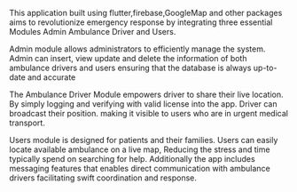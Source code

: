 This application built using flutter,firebase,GoogleMap and other packages aims to revolutionize emergency response by integrating three essential Modules Admin Ambulance Driver and Users.
 
 Admin module allows administrators to efficiently manage the system. Admin can insert, view update and delete the information of both ambulance drivers and users ensuring that the database is always up-to-date and accurate

The Ambulance Driver Module empowers driver to share their live location. By simply logging and verifying with valid license into the app. Driver can broadcast their position. making it visible to users who are in urgent medical transport.

 Users module is designed for patients and their families. Users can easily locate available ambulance on a live map, Reducing the stress and time typically spend on searching for help. Additionally the app includes messaging features that enables direct communication with ambulance drivers facilitating swift coordination and response.
